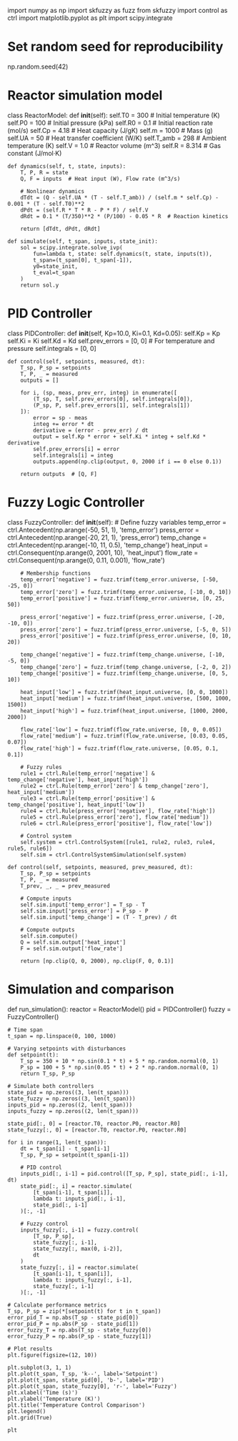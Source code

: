 import numpy as np
import skfuzzy as fuzz
from skfuzzy import control as ctrl
import matplotlib.pyplot as plt
import scipy.integrate

# Set random seed for reproducibility
np.random.seed(42)

# Reactor simulation model
class ReactorModel:
    def __init__(self):
        self.T0 = 300  # Initial temperature (K)
        self.P0 = 100  # Initial pressure (kPa)
        self.R0 = 0.1  # Initial reaction rate (mol/s)
        self.Cp = 4.18  # Heat capacity (J/gK)
        self.m = 1000   # Mass (g)
        self.UA = 50    # Heat transfer coefficient (W/K)
        self.T_amb = 298  # Ambient temperature (K)
        self.V = 1.0    # Reactor volume (m^3)
        self.R = 8.314  # Gas constant (J/mol·K)
        
    def dynamics(self, t, state, inputs):
        T, P, R = state
        Q, F = inputs  # Heat input (W), Flow rate (m^3/s)
        
        # Nonlinear dynamics
        dTdt = (Q - self.UA * (T - self.T_amb)) / (self.m * self.Cp) - 0.001 * (T - self.T0)**2
        dPdt = (self.R * T * R - P * F) / self.V
        dRdt = 0.1 * (T/350)**2 * (P/100) - 0.05 * R  # Reaction kinetics
        
        return [dTdt, dPdt, dRdt]
    
    def simulate(self, t_span, inputs, state_init):
        sol = scipy.integrate.solve_ivp(
            fun=lambda t, state: self.dynamics(t, state, inputs(t)),
            t_span=(t_span[0], t_span[-1]),
            y0=state_init,
            t_eval=t_span
        )
        return sol.y

# PID Controller
class PIDController:
    def __init__(self, Kp=10.0, Ki=0.1, Kd=0.05):
        self.Kp = Kp
        self.Ki = Ki
        self.Kd = Kd
        self.prev_errors = [0, 0]  # For temperature and pressure
        self.integrals = [0, 0]
        
    def control(self, setpoints, measured, dt):
        T_sp, P_sp = setpoints
        T, P, _ = measured
        outputs = []
        
        for i, (sp, meas, prev_err, integ) in enumerate([
            (T_sp, T, self.prev_errors[0], self.integrals[0]),
            (P_sp, P, self.prev_errors[1], self.integrals[1])
        ]):
            error = sp - meas
            integ += error * dt
            derivative = (error - prev_err) / dt
            output = self.Kp * error + self.Ki * integ + self.Kd * derivative
            self.prev_errors[i] = error
            self.integrals[i] = integ
            outputs.append(np.clip(output, 0, 2000 if i == 0 else 0.1))
        
        return outputs  # [Q, F]

# Fuzzy Logic Controller
class FuzzyController:
    def __init__(self):
        # Define fuzzy variables
        temp_error = ctrl.Antecedent(np.arange(-50, 51, 1), 'temp_error')
        press_error = ctrl.Antecedent(np.arange(-20, 21, 1), 'press_error')
        temp_change = ctrl.Antecedent(np.arange(-10, 11, 0.5), 'temp_change')
        heat_input = ctrl.Consequent(np.arange(0, 2001, 10), 'heat_input')
        flow_rate = ctrl.Consequent(np.arange(0, 0.11, 0.001), 'flow_rate')
        
        # Membership functions
        temp_error['negative'] = fuzz.trimf(temp_error.universe, [-50, -25, 0])
        temp_error['zero'] = fuzz.trimf(temp_error.universe, [-10, 0, 10])
        temp_error['positive'] = fuzz.trimf(temp_error.universe, [0, 25, 50])
        
        press_error['negative'] = fuzz.trimf(press_error.universe, [-20, -10, 0])
        press_error['zero'] = fuzz.trimf(press_error.universe, [-5, 0, 5])
        press_error['positive'] = fuzz.trimf(press_error.universe, [0, 10, 20])
        
        temp_change['negative'] = fuzz.trimf(temp_change.universe, [-10, -5, 0])
        temp_change['zero'] = fuzz.trimf(temp_change.universe, [-2, 0, 2])
        temp_change['positive'] = fuzz.trimf(temp_change.universe, [0, 5, 10])
        
        heat_input['low'] = fuzz.trimf(heat_input.universe, [0, 0, 1000])
        heat_input['medium'] = fuzz.trimf(heat_input.universe, [500, 1000, 1500])
        heat_input['high'] = fuzz.trimf(heat_input.universe, [1000, 2000, 2000])
        
        flow_rate['low'] = fuzz.trimf(flow_rate.universe, [0, 0, 0.05])
        flow_rate['medium'] = fuzz.trimf(flow_rate.universe, [0.03, 0.05, 0.07])
        flow_rate['high'] = fuzz.trimf(flow_rate.universe, [0.05, 0.1, 0.1])
        
        # Fuzzy rules
        rule1 = ctrl.Rule(temp_error['negative'] & temp_change['negative'], heat_input['high'])
        rule2 = ctrl.Rule(temp_error['zero'] & temp_change['zero'], heat_input['medium'])
        rule3 = ctrl.Rule(temp_error['positive'] & temp_change['positive'], heat_input['low'])
        rule4 = ctrl.Rule(press_error['negative'], flow_rate['high'])
        rule5 = ctrl.Rule(press_error['zero'], flow_rate['medium'])
        rule6 = ctrl.Rule(press_error['positive'], flow_rate['low'])
        
        # Control system
        self.system = ctrl.ControlSystem([rule1, rule2, rule3, rule4, rule5, rule6])
        self.sim = ctrl.ControlSystemSimulation(self.system)
        
    def control(self, setpoints, measured, prev_measured, dt):
        T_sp, P_sp = setpoints
        T, P, _ = measured
        T_prev, _, _ = prev_measured
        
        # Compute inputs
        self.sim.input['temp_error'] = T_sp - T
        self.sim.input['press_error'] = P_sp - P
        self.sim.input['temp_change'] = (T - T_prev) / dt
        
        # Compute outputs
        self.sim.compute()
        Q = self.sim.output['heat_input']
        F = self.sim.output['flow_rate']
        
        return [np.clip(Q, 0, 2000), np.clip(F, 0, 0.1)]

# Simulation and comparison
def run_simulation():
    reactor = ReactorModel()
    pid = PIDController()
    fuzzy = FuzzyController()
    
    # Time span
    t_span = np.linspace(0, 100, 1000)
    
    # Varying setpoints with disturbances
    def setpoint(t):
        T_sp = 350 + 10 * np.sin(0.1 * t) + 5 * np.random.normal(0, 1)
        P_sp = 100 + 5 * np.sin(0.05 * t) + 2 * np.random.normal(0, 1)
        return T_sp, P_sp
    
    # Simulate both controllers
    state_pid = np.zeros((3, len(t_span)))
    state_fuzzy = np.zeros((3, len(t_span)))
    inputs_pid = np.zeros((2, len(t_span)))
    inputs_fuzzy = np.zeros((2, len(t_span)))
    
    state_pid[:, 0] = [reactor.T0, reactor.P0, reactor.R0]
    state_fuzzy[:, 0] = [reactor.T0, reactor.P0, reactor.R0]
    
    for i in range(1, len(t_span)):
        dt = t_span[i] - t_span[i-1]
        T_sp, P_sp = setpoint(t_span[i-1])
        
        # PID control
        inputs_pid[:, i-1] = pid.control([T_sp, P_sp], state_pid[:, i-1], dt)
        state_pid[:, i] = reactor.simulate(
            [t_span[i-1], t_span[i]], 
            lambda t: inputs_pid[:, i-1], 
            state_pid[:, i-1]
        )[:, -1]
        
        # Fuzzy control
        inputs_fuzzy[:, i-1] = fuzzy.control(
            [T_sp, P_sp], 
            state_fuzzy[:, i-1], 
            state_fuzzy[:, max(0, i-2)], 
            dt
        )
        state_fuzzy[:, i] = reactor.simulate(
            [t_span[i-1], t_span[i]], 
            lambda t: inputs_fuzzy[:, i-1], 
            state_fuzzy[:, i-1]
        )[:, -1]
    
    # Calculate performance metrics
    T_sp, P_sp = zip(*[setpoint(t) for t in t_span])
    error_pid_T = np.abs(T_sp - state_pid[0])
    error_pid_P = np.abs(P_sp - state_pid[1])
    error_fuzzy_T = np.abs(T_sp - state_fuzzy[0])
    error_fuzzy_P = np.abs(P_sp - state_fuzzy[1])
    
    # Plot results
    plt.figure(figsize=(12, 10))
    
    plt.subplot(3, 1, 1)
    plt.plot(t_span, T_sp, 'k--', label='Setpoint')
    plt.plot(t_span, state_pid[0], 'b-', label='PID')
    plt.plot(t_span, state_fuzzy[0], 'r-', label='Fuzzy')
    plt.xlabel('Time (s)')
    plt.ylabel('Temperature (K)')
    plt.title('Temperature Control Comparison')
    plt.legend()
    plt.grid(True)
    
    plt
